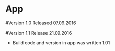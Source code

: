 # App

#Version 1.0 Released 07.09.2016

#Version 1.1 Release 21.09.2016
  - Build code and version in app was written 1.01

